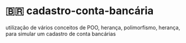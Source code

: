 # 🇧🇷 cadastro-conta-bancária

utilização de vários conceitos de POO, herança, polimorfismo, herança, para simular um cadastro de conta bancárias
